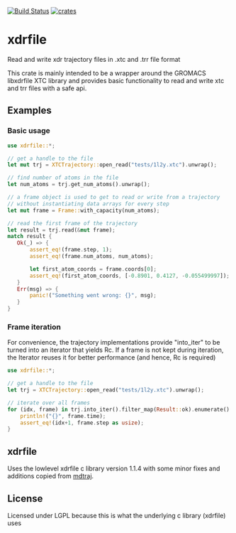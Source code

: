[![Build Status](https://travis-ci.com/danijoo/xdrfile.svg?branch=master)](https://travis-ci.com/danijoo/xdrfile) [![crates](https://img.shields.io/badge/crates.io-v0.1.0-orange.svg?longCache=true)](https://crates.io/crates/xdrfile)

# xdrfile
Read and write xdr trajectory files in .xtc and .trr file format

This crate is mainly intended to be a wrapper around the GROMACS libxdrfile
XTC library and provides basic functionality to read and write xtc and trr
files with a safe api.

## Examples
### Basic usage
```rust
use xdrfile::*;

// get a handle to the file
let mut trj = XTCTrajectory::open_read("tests/1l2y.xtc").unwrap();

// find number of atoms in the file
let num_atoms = trj.get_num_atoms().unwrap();

// a frame object is used to get to read or write from a trajectory
// without instantiating data arrays for every step
let mut frame = Frame::with_capacity(num_atoms);

// read the first frame of the trajectory
let result = trj.read(&mut frame);
match result {
   Ok(_) => {
       assert_eq!(frame.step, 1);
       assert_eq!(frame.num_atoms, num_atoms);

       let first_atom_coords = frame.coords[0];
       assert_eq!(first_atom_coords, [-0.8901, 0.4127, -0.055499997]);
   }
   Err(msg) => {
       panic!("Something went wrong: {}", msg);    
   }
}
```

### Frame iteration
For convenience, the trajectory implementations provide "into_iter" to
be turned into an iterator that yields Rc<Frame>. If a frame is not kept
during iteration, the Iterator reuses it for better performance (and hence,
Rc is required)

```rust
use xdrfile::*;

// get a handle to the file
let trj = XTCTrajectory::open_read("tests/1l2y.xtc").unwrap();

// iterate over all frames
for (idx, frame) in trj.into_iter().filter_map(Result::ok).enumerate() {
    println!("{}", frame.time);
    assert_eq!(idx+1, frame.step as usize);
}
```

## xdrfile
Uses the lowlevel xdrfile c library version 1.1.4 with some minor fixes and additions copied from [mdtraj](https://github.com/mdtraj/mdtraj).



## License
Licensed under LGPL because this is what the underlying c library (xdrfile) uses
